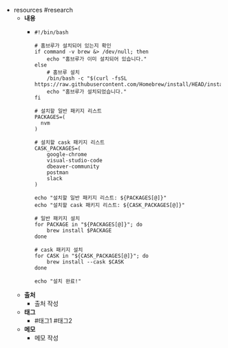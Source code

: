 - resources #research
	- **내용**
		- ```shell
		  #!/bin/bash
		  
		  # 홈브루가 설치되어 있는지 확인
		  if command -v brew &> /dev/null; then
		      echo "홈브루가 이미 설치되어 있습니다."
		  else
		      # 홈브루 설치
		      /bin/bash -c "$(curl -fsSL https://raw.githubusercontent.com/Homebrew/install/HEAD/install.sh)"
		      echo "홈브루가 설치되었습니다."
		  fi
		  
		  # 설치할 일반 패키지 리스트
		  PACKAGES=(
		  	nvm
		  )
		  
		  # 설치할 cask 패키지 리스트
		  CASK_PACKAGES=(
		      google-chrome
		      visual-studio-code
		      dbeaver-community
		      postman
		      slack
		  )
		  
		  echo "설치할 일반 패키지 리스트: ${PACKAGES[@]}"
		  echo "설치할 cask 패키지 리스트: ${CASK_PACKAGES[@]}"
		  
		  # 일반 패키지 설치
		  for PACKAGE in "${PACKAGES[@]}"; do
		      brew install $PACKAGE
		  done
		  
		  # cask 패키지 설치
		  for CASK in "${CASK_PACKAGES[@]}"; do
		      brew install --cask $CASK
		  done
		  
		  echo "설치 완료!"
		  ```
	- **출처**
		- 출처 작성
	- **태그**
		- #태그1 #태그2
	- **메모**
		- 메모 작성